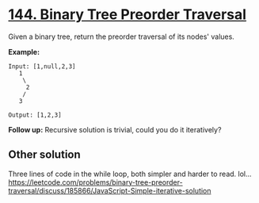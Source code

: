 # [144. Binary Tree Preorder Traversal](https://leetcode.com/problems/binary-tree-preorder-traversal/)

Given a binary tree, return the preorder traversal of its nodes' values.

**Example:**
```
Input: [1,null,2,3]
   1
    \
     2
    /
   3

Output: [1,2,3]
```
**Follow up:** Recursive solution is trivial, could you do it iteratively?

## Other solution
Three lines of code in the while loop, both simpler and harder to read. lol...
https://leetcode.com/problems/binary-tree-preorder-traversal/discuss/185866/JavaScript-Simple-iterative-solution